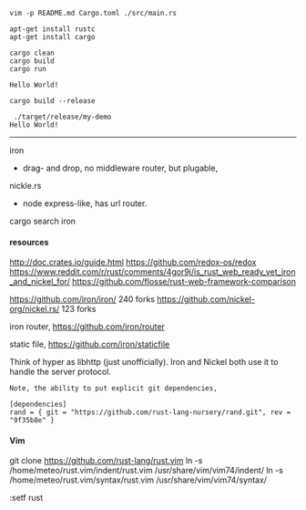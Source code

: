 
```
vim -p README.md Cargo.toml ./src/main.rs

apt-get install rustc
apt-get install cargo

cargo clean
cargo build
cargo run

Hello World!

cargo build --release

 ./target/release/my-demo
Hello World!

```


----


iron 
  - drag- and drop, no middleware router, but plugable,

nickle.rs 
  - node express-like, has url router.


cargo search iron

#### resources

http://doc.crates.io/guide.html
https://github.com/redox-os/redox
https://www.reddit.com/r/rust/comments/4gor9j/is_rust_web_ready_yet_iron_and_nickel_for/
https://github.com/flosse/rust-web-framework-comparison


https://github.com/iron/iron/                            240 forks
https://github.com/nickel-org/nickel.rs/                 123 forks

iron router,
https://github.com/iron/router

static file,
https://github.com/iron/staticfile


Think of hyper as libhttp (just unofficially). Iron and Nickel both use it to handle the server protocol. 

```
Note, the ability to put explicit git dependencies,

[dependencies]
rand = { git = "https://github.com/rust-lang-nursery/rand.git", rev = "9f35b8e" }
```




#### Vim

git clone https://github.com/rust-lang/rust.vim
ln -s /home/meteo/rust.vim/indent/rust.vim /usr/share/vim/vim74/indent/
ln -s /home/meteo/rust.vim/syntax/rust.vim /usr/share/vim/vim74/syntax/

:setf rust

